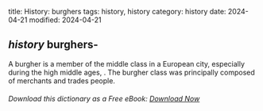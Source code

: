 title: History: burghers
tags: history, history
category: history
date: 2024-04-21
modified: 2024-04-21

## _history_  burghers-
A burgher is a member of the middle class in a
  European city, especially during the high middle ages,  .    The
  burgher class was principally composed of merchants and trades people.



###### Download *this* dictionary as a Free eBook: [Download Now]({static}static/SerfHistoryDictionary.pdf)

